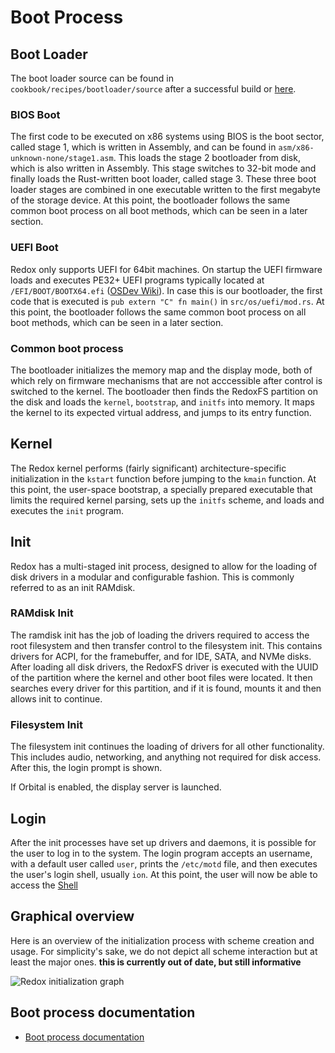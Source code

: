 # Boot Process

## Boot Loader

The boot loader source can be found in `cookbook/recipes/bootloader/source` after a successful build or [here](https://gitlab.redox-os.org/redox-os/bootloader).

### BIOS Boot

The first code to be executed on x86 systems using BIOS is the boot sector, called stage 1, which is written in Assembly, and can be found in `asm/x86-unknown-none/stage1.asm`. This loads the stage 2 bootloader from disk, which is also written in Assembly. This stage switches to 32-bit mode and finally loads the Rust-written boot loader, called stage 3. These three boot loader stages are combined in one executable written to the first megabyte of the storage device. At this point, the bootloader follows the same common boot process on all boot methods, which can be seen in a later section.

### UEFI Boot

Redox only supports UEFI for 64bit machines. On startup the UEFI firmware loads and executes PE32+ UEFI programs typically located at `/EFI/BOOT/BOOTX64.efi` ([OSDev Wiki](https://wiki.osdev.org/UEFI#Bootable_UEFI_applications)). In case this is our bootloader, the first code that is executed is `pub extern "C" fn main()` in `src/os/uefi/mod.rs`. At this point, the bootloader follows the same common boot process on all boot methods, which can be seen in a later section.

### Common boot process

The bootloader initializes the memory map and the display mode, both of which rely on firmware mechanisms that are not acccessible after control is switched to the kernel. The bootloader then finds the RedoxFS partition on the disk and loads the `kernel`, `bootstrap`, and `initfs` into memory. It maps the kernel to its expected virtual address, and jumps to its entry function.

## Kernel

The Redox kernel performs (fairly significant) architecture-specific initialization in the `kstart` function before jumping to the `kmain` function. At this point, the user-space bootstrap, a specially prepared executable that limits the required kernel parsing, sets up the `initfs` scheme, and loads and executes the `init` program.

## Init

Redox has a multi-staged init process, designed to allow for the loading of disk drivers in a modular and configurable fashion. This is commonly referred to as an init RAMdisk.

### RAMdisk Init

The ramdisk init has the job of loading the drivers required to access the root filesystem and then transfer control to the filesystem init. This contains drivers for ACPI, for the framebuffer, and for IDE, SATA, and NVMe disks. After loading all disk drivers, the RedoxFS driver is executed with the UUID of the partition where the kernel and other boot files were located. It then searches every driver for this partition, and if it is found, mounts it and then allows init to continue.

### Filesystem Init

The filesystem init continues the loading of drivers for all other functionality. This includes audio, networking, and anything not required for disk access. After this, the login prompt is shown.

If Orbital is enabled, the display server is launched.

## Login

After the init processes have set up drivers and daemons, it is possible for the user to log in to the system. The login program accepts an username, with a default user called `user`, prints the `/etc/motd` file, and then executes the user's login shell, usually `ion`. At this point, the user will now be able to access the [Shell](./ch06-03-shell.md)

## Graphical overview

Here is an overview of the initialization process with scheme creation and usage. For simplicity's sake, we do not depict all scheme interaction but at least the major ones. **this is currently out of date, but still informative**

![Redox initialization graph](./assets/init.svg "Redox initialization graph")

## Boot process documentation

- [Boot process documentation](https://wiki.osdev.org/Boot_Sequence)
